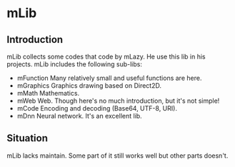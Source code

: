 # mLib

## Introduction

mLib collects some codes that code by mLazy. He use this lib in his projects. mLib includes the following sub-libs:

- mFunction
  Many relatively small and useful functions are here.
- mGraphics
  Graphics drawing based on Direct2D.
- mMath
  Mathematics.
- mWeb
  Web. Though here's no much introduction, but it's not simple!
- mCode
  Encoding and decoding (Base64, UTF-8, URI).
- mDnn
  Neural network. It's an excellent lib.

## Situation

mLib lacks maintain. Some part of it still works well but other parts doesn't.

